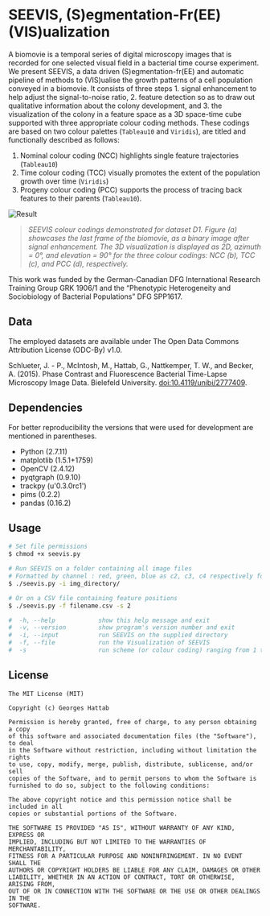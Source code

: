 # SEEVIS, (S)egmentation-Fr(EE) (VIS)ualization

A biomovie is a temporal series of digital microscopy images that is recorded for one selected visual field in a bacterial time course experiment. We present SEEVIS, a data driven (S)egmentation-fr(EE) and automatic pipeline of methods to (VIS)ualise the growth patterns of a cell population conveyed in a biomovie. It consists of three steps 1. signal enhancement to help adjust the signal-to-noise ratio, 2. feature detection so as to draw out qualitative information about the colony development, and 3. the visualization of the colony in a feature space as a 3D space-time cube supported with three appropriate colour coding methods. These codings are based on two colour palettes (```Tableau10``` and ```Viridis```), are titled and functionally described as follows:

1. Nominal colour coding (NCC) highlights single feature trajectories (```Tableau10```)
2. Time colour coding (TCC) visually promotes the extent of the population growth over time (```Viridis```)
3. Progeny colour coding (PCC) supports the process of tracing back features to their parents (```Tableau10```).

![Result](https://2.bp.blogspot.com/-OqaQtKtbZPo/VykvVJEa4YI/AAAAAAAAHv0/JkJ7kpnkfGAshGRJbA0OynaLXkLIURcpwCLcB/s1600/2.png "SEEVIS result for D1")
>*SEEVIS colour codings demonstrated for dataset D1. Figure (a) showcases the last frame of the biomovie, as a binary image after signal enhancement. The 3D visualization is displayed as 2D, azimuth = 0°, and elevation = 90° for the three colour codings: NCC (b), TCC (c), and PCC (d), respectively.*

This work was funded by the German-Canadian DFG International Research Training Group GRK 1906/1 and the “Phenotypic Heterogeneity and Sociobiology of Bacterial Populations” DFG SPP1617.

## Data

The employed datasets are available under The Open Data Commons Attribution License (ODC-By) v1.0.

Schlueter, J. - P., McIntosh, M., Hattab, G., Nattkemper, T. W., and Becker, A. (2015). Phase Contrast and Fluorescence Bacterial Time-Lapse Microscopy Image Data. Bielefeld University. [doi:10.4119/unibi/2777409](http://doi.org/10.4119/unibi/2777409).

## Dependencies

For better reproducibility the versions that were used for development are mentioned in parentheses.

* Python (2.7.11)
* matplotlib (1.5.1+1759)
* OpenCV (2.4.12)
* pyqtgraph (0.9.10)
* trackpy (u'0.3.0rc1')
* pims (0.2.2)
* pandas (0.16.2)

## Usage

```bash
# Set file permissions
$ chmod +x seevis.py 

# Run SEEVIS on a folder containing all image files 
# Formatted by channel : red, green, blue as c2, c3, c4 respectively for every time point
$ ./seevis.py -i img_directory/

# Or on a CSV file containing feature positions
$ ./seevis.py -f filename.csv -s 2

#  -h, --help            show this help message and exit
#  -v, --version         show program's version number and exit
#  -i, --input           run SEEVIS on the supplied directory
#  -f, --file            run the Visualization of SEEVIS
#  -s                    run scheme (or colour coding) ranging from 1 to 4 (default is 1)
```

## License
```
The MIT License (MIT)

Copyright (c) Georges Hattab

Permission is hereby granted, free of charge, to any person obtaining a copy
of this software and associated documentation files (the "Software"), to deal
in the Software without restriction, including without limitation the rights
to use, copy, modify, merge, publish, distribute, sublicense, and/or sell
copies of the Software, and to permit persons to whom the Software is
furnished to do so, subject to the following conditions:

The above copyright notice and this permission notice shall be included in all
copies or substantial portions of the Software.

THE SOFTWARE IS PROVIDED "AS IS", WITHOUT WARRANTY OF ANY KIND, EXPRESS OR
IMPLIED, INCLUDING BUT NOT LIMITED TO THE WARRANTIES OF MERCHANTABILITY,
FITNESS FOR A PARTICULAR PURPOSE AND NONINFRINGEMENT. IN NO EVENT SHALL THE
AUTHORS OR COPYRIGHT HOLDERS BE LIABLE FOR ANY CLAIM, DAMAGES OR OTHER
LIABILITY, WHETHER IN AN ACTION OF CONTRACT, TORT OR OTHERWISE, ARISING FROM,
OUT OF OR IN CONNECTION WITH THE SOFTWARE OR THE USE OR OTHER DEALINGS IN THE
SOFTWARE. 
```
